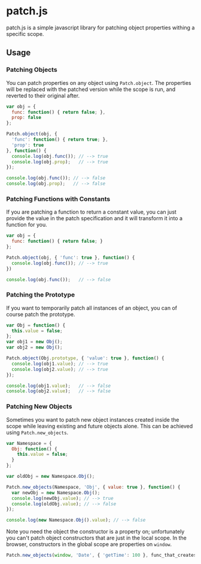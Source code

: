 patch.js
=======
patch.js is a simple javascript library for patching object properties withing a specific scope.

## Usage

### Patching Objects
You can patch properties on any object using `Patch.object`. The properties will be replaced with the patched version while the scope is run, and reverted to their original after.

```javascript
var obj = {
  func: function() { return false; },
  prop: false
};

Patch.object(obj, {
  'func': function() { return true; },
  'prop': true
}, function() {
  console.log(obj.func()); // --> true
  console.log(obj.prop);   // --> true
});

console.log(obj.func()); // --> false
console.log(obj.prop);   // --> false
```

### Patching Functions with Constants
If you are patching a function to return a constant value, you can just provide the value in the patch specification and it will transform it into a function for you.

```javascript
var obj = {
  func: function() { return false; }
};

Patch.object(obj, { 'func': true }, function() {
  console.log(obj.func()); // --> true
})

console.log(obj.func());   // --> false
```

### Patching the Prototype
If you want to temporarily patch all instances of an object, you can of course patch the prototype.

```javascript
var Obj = function() {
  this.value = false;
};
var obj1 = new Obj();
var obj2 = new Obj();

Patch.object(Obj.prototype, { 'value': true }, function() {
  console.log(obj1.value); // --> true
  console.log(obj2.value); // --> true
});

console.log(obj1.value);   // --> false
console.log(obj2.value);   // --> false
```

### Patching New Objects
Sometimes you want to patch new object instances created inside the scope while leaving existing and future objects alone. This can be achieved using `Patch.new_objects`.

```javascript
var Namespace = {
  Obj: function() {
    this.value = false;
  }
};

var oldObj = new Namespace.Obj();

Patch.new_objects(Namespace, 'Obj', { value: true }, function() {
  var newObj = new Namespace.Obj();
  console.log(newObj.value); // --> true
  console.log(oldObj.value); // --> false
});

console.log(new Namespace.Obj().value); // --> false
```

Note you need the object the constructor is a property on; unfortunately you can't patch object constructors that are just in the local scope. In the browser, constructors in the global scope are properties on `window`.

```javascript
Patch.new_objects(window, 'Date', { 'getTime': 100 }, func_that_creates_dates);
```
